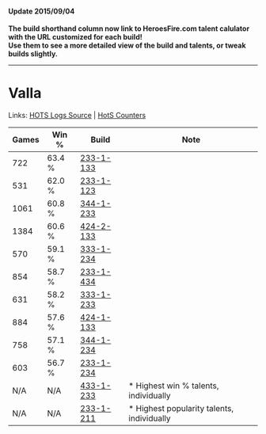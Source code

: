 #### Update 2015/09/04
**The build shorthand column now link to HeroesFire.com talent calulator with the URL customized for each build!  
Use them to see a more detailed view of the build and talents, or tweak builds slightly.**

***

# Valla

Links: [HOTS Logs Source](https://www.hotslogs.com/Sitewide/HeroDetails?Hero=Valla) | [HotS Counters](http://hotscounters.com/#/hero/Valla)

Games  | Win %  | Build     | Note
-----  | -----  | -----     | ----
722    | 63.4 % | [233-1-133](http://www.heroesfire.com/hots/talent-calculator/valla#l2Xz) | 
531    | 62.0 % | [233-1-123](http://www.heroesfire.com/hots/talent-calculator/valla#l2Xp) | 
1061   | 60.8 % | [344-1-233](http://www.heroesfire.com/hots/talent-calculator/valla#pHZH) | 
1384   | 60.6 % | [424-2-133](http://www.heroesfire.com/hots/talent-calculator/valla#sL5L) | 
570    | 59.1 % | [333-1-234](http://www.heroesfire.com/hots/talent-calculator/valla#osiY) | 
854    | 58.7 % | [233-1-434](http://www.heroesfire.com/hots/talent-calculator/valla#l2cg) | 
631    | 58.2 % | [333-1-233](http://www.heroesfire.com/hots/talent-calculator/valla#osiX) | 
884    | 57.6 % | [424-1-133](http://www.heroesfire.com/hots/talent-calculator/valla#sKrj) | 
758    | 57.1 % | [344-1-234](http://www.heroesfire.com/hots/talent-calculator/valla#pHZI) | 
603    | 56.7 % | [233-1-234](http://www.heroesfire.com/hots/talent-calculator/valla#l2ZY) | 
N/A    | N/A    | [433-1-233](http://www.heroesfire.com/hots/talent-calculator/valla#sgrX) | * Highest win % talents, individually
N/A    | N/A    | [233-1-211](http://www.heroesfire.com/hots/talent-calculator/valla#l2ZB) | * Highest popularity talents, individually
